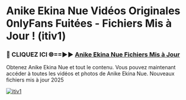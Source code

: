 # Anike Ekina Nue Vidéos Originales 0nlyFans Fuitées - Fichiers Mis à Jour ! (itiv1)

<h3>🔴 CLIQUEZ ICI 🌐==►► <a href="https://tinyurl.com/2pmr4ezf" rel="nofollow">Anike Ekina Nue Fichiers Mis à Jour</a></h3>

Obtenez Anike Ekina Nue et tout le contenu. Vous pouvez maintenant accéder à toutes les vidéos et photos de Anike Ekina Nue. Nouveaux fichiers mis à jour 2025

[![itiv1](https://i.imgur.com/6SNvagu.gif)](https://tinyurl.com/2pmr4ezf)

